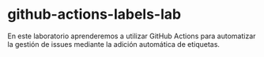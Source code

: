 # github-actions-labels-lab
En este laboratorio aprenderemos a utilizar GitHub Actions para automatizar la gestión de issues mediante la adición automática de etiquetas.
